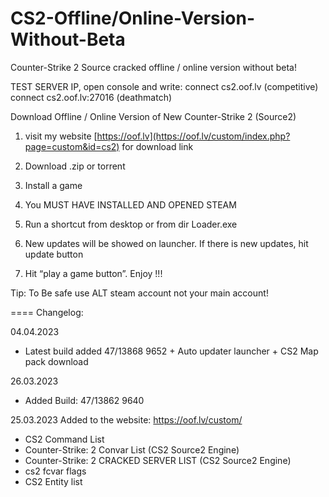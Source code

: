 # CS2-Offline/Online-Version-Without-Beta
Counter-Strike 2 Source cracked offline / online version without beta!

TEST SERVER IP, open console and write: 
connect cs2.oof.lv (competitive)
connect cs2.oof.lv:27016 (deathmatch)

Download Offline / Online Version of New Counter-Strike 2 (Source2) 




1. visit my website [https://oof.lv](https://oof.lv/custom/index.php?page=custom&id=cs2) for download link

2. Download .zip or torrent

3. Install a game

4. You MUST HAVE INSTALLED AND OPENED STEAM

5. Run a shortcut from desktop or from dir Loader.exe

6. New updates will be showed on launcher. If there is new updates, hit update button

7. Hit “play a game button”. Enjoy !!!

Tip: To Be safe use ALT steam account not your main account!


====
Changelog:

04.04.2023

- Latest build added 47/13868 9652 + Auto updater launcher + CS2 Map pack download

26.03.2023
- Added Build: 47/13862 9640

25.03.2023
Added to the website: https://oof.lv/custom/

- CS2 Command List
- Counter-Strike: 2 Convar List (CS2 Source2 Engine)
- Counter-Strike: 2 CRACKED SERVER LIST (CS2 Source2 Engine)
- cs2 fcvar flags
- CS2 Entity list
